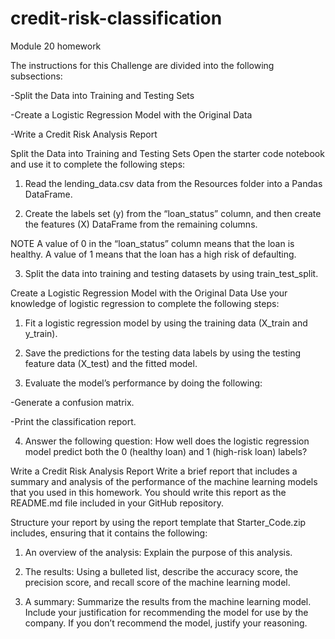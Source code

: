 # credit-risk-classification
Module 20 homework






The instructions for this Challenge are divided into the following subsections:

-Split the Data into Training and Testing Sets

-Create a Logistic Regression Model with the Original Data

-Write a Credit Risk Analysis Report



Split the Data into Training and Testing Sets
Open the starter code notebook and use it to complete the following steps:

1.  Read the lending_data.csv data from the Resources folder into a Pandas DataFrame.

2.  Create the labels set (y) from the “loan_status” column, and then create the features (X) DataFrame from the remaining columns.

NOTE
A value of 0 in the “loan_status” column means that the loan is healthy. A value of 1 means that the loan has a high risk of defaulting.

3.  Split the data into training and testing datasets by using train_test_split.



Create a Logistic Regression Model with the Original Data
Use your knowledge of logistic regression to complete the following steps:

1.  Fit a logistic regression model by using the training data (X_train and y_train).

2.  Save the predictions for the testing data labels by using the testing feature data (X_test) and the fitted model.

3.  Evaluate the model’s performance by doing the following:

-Generate a confusion matrix.

-Print the classification report.

4.  Answer the following question: How well does the logistic regression model predict both the 0 (healthy loan) and 1 (high-risk loan) labels?



Write a Credit Risk Analysis Report
Write a brief report that includes a summary and analysis of the performance of the machine learning models that you used in this homework. You should write this report as the README.md file included in your GitHub repository.

Structure your report by using the report template that Starter_Code.zip includes, ensuring that it contains the following:

1.  An overview of the analysis: Explain the purpose of this analysis.

2.  The results: Using a bulleted list, describe the accuracy score, the precision score, and recall score of the machine learning model.

3.  A summary: Summarize the results from the machine learning model. Include your justification for recommending the model for use by the company. If you don’t recommend the model, justify your reasoning.